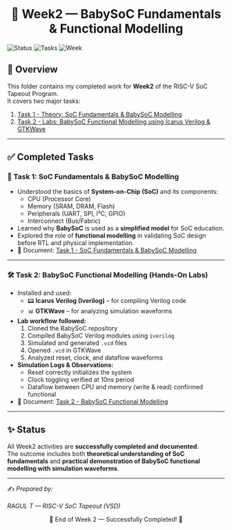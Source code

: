 <div align="center"> <h1>📘 Week2 — BabySoC Fundamentals & Functional Modelling </h1></div>


![Status](https://img.shields.io/badge/Status-Completed-brightgreen?style=for-the-badge)
![Tasks](https://img.shields.io/badge/Tasks-2_Completed-blue?style=for-the-badge)
![Week](https://img.shields.io/badge/Week-2_Overview-orange?style=for-the-badge)

</div>

## 📌 Overview  
This folder contains my completed work for **Week2** of the RISC-V SoC Tapeout Program.  
It covers two major tasks:  

1. [Task 1 - Theory: SoC Fundamentals & BabySoC Modelling](./Task%201%20-%20SoC%20Fundamentals%20and%20BabySoC%20Modelling.md)  
2. [Task 2 - Labs: BabySoC Functional Modelling using Icarus Verilog & GTKWave](./Task%202%20-%20BabySoC%20Functional%20Modelling.md)  

---

## ✅ Completed Tasks  

### 📝 Task 1: SoC Fundamentals & BabySoC Modelling  
- Understood the basics of **System-on-Chip (SoC)** and its components:  
  - CPU (Processor Core)  
  - Memory (SRAM, DRAM, Flash)  
  - Peripherals (UART, SPI, I²C, GPIO)  
  - Interconnect (Bus/Fabric)  
- Learned why **BabySoC** is used as a **simplified model** for SoC education.  
- Explored the role of **functional modelling** in validating SoC design before RTL and physical implementation.  
- 📄 Document: [Task 1 - SoC Fundamentals & BabySoC Modelling](./Task%201%20-%20SoC%20Fundamentals%20and%20BabySoC%20Modelling.md)  

---

### 🛠️ Task 2: BabySoC Functional Modelling (Hands-On Labs)  
- Installed and used:  
  - 📟 **Icarus Verilog (Iverilog)** – for compiling Verilog code  
  - 📊 **GTKWave** – for analyzing simulation waveforms  
- **Lab workflow followed:**  
  1. Cloned the BabySoC repository  
  2. Compiled BabySoC Verilog modules using `iverilog`  
  3. Simulated and generated `.vcd` files  
  4. Opened `.vcd` in GTKWave  
  5. Analyzed reset, clock, and dataflow waveforms  
- **Simulation Logs & Observations:**  
  - Reset correctly initializes the system  
  - Clock toggling verified at 10ns period  
  - Dataflow between CPU and memory (write & read) confirmed functional  
- 📄 Document: [Task 2 - BabySoC Functional Modelling](./Task%202%20-%20BabySoC%20Functional%20Modelling.md)  

---

## ✨ Status  
All Week2 activities are **successfully completed and documented**.  
The outcome includes both **theoretical understanding of SoC fundamentals** and **practical demonstration of BabySoC functional modelling with simulation waveforms**.  

---

✍️ *Prepared by:<br>  
RAGUL T — RISC-V SoC Tapeout (VSD)*  

<div align="center">
🌟 End of Week 2 — Successfully Completed! 🌟
</div>

